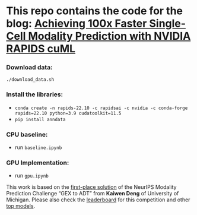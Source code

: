 # This repo contains the code for the blog: [Achieving 100x Faster Single-Cell Modality Prediction with NVIDIA RAPIDS cuML](https://developer.nvidia.com/blog/achieving-100x-faster-single-cell-modality-prediction-with-nvidia-rapids-cuml/)

### Download data:
`./download_data.sh`

### Install the libraries:
- `conda create -n rapids-22.10 -c rapidsai -c nvidia -c conda-forge rapids=22.10 python=3.9 cudatoolkit=11.5`
- `pip install anndata`

### CPU baseline:
- run `baseline.ipynb`

### GPU Implementation:
- run `gpu.ipynb`

This work is based on the [first-place solution](https://github.com/openproblems-bio/neurips2021_multimodal_topmethods/tree/main/src/joint_embedding/methods/Guanlab-dengkw) of the NeurIPS Modality Prediction Challenge “GEX to ADT” from **Kaiwen Deng** of University of Michigan. Please also check the [leaderboard](https://eval.ai/web/challenges/challenge-page/1111/leaderboard/2860) for this competition and other [top models](https://github.com/openproblems-bio/neurips2021_multimodal_topmethods/tree/main/src/predict_modality/methods). 

